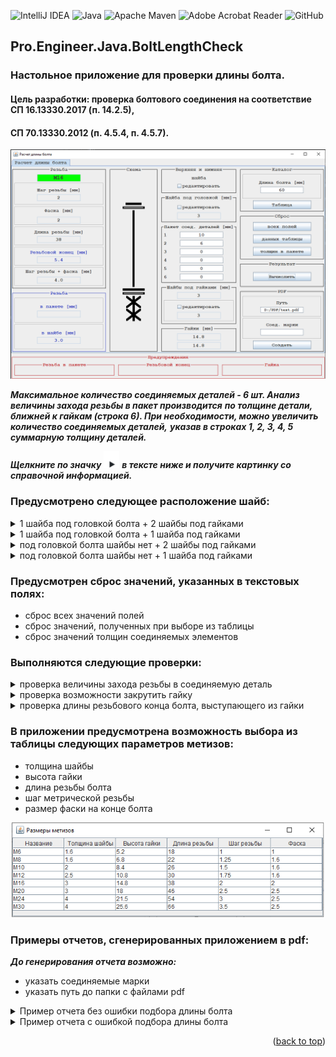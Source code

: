 ![IntelliJ IDEA](https://img.shields.io/badge/IntelliJIDEA-000000.svg?style=for-the-badge&logo=intellij-idea&logoColor=white)
![Java](https://img.shields.io/badge/java-%23ED8B00.svg?style=for-the-badge&logo=openjdk&logoColor=white)
![Apache Maven](https://img.shields.io/badge/Apache%20Maven-C71A36?style=for-the-badge&logo=Apache%20Maven&logoColor=white)
![Adobe Acrobat Reader](https://img.shields.io/badge/Adobe%20Acrobat%20Reader-EC1C24.svg?style=for-the-badge&logo=Adobe%20Acrobat%20Reader&logoColor=white)
![GitHub](https://img.shields.io/badge/github-%23121011.svg?style=for-the-badge&logo=github&logoColor=white)
## Pro.Engineer.Java.BoltLengthCheck
<a name="readme-top"></a>
### Настольное приложение для проверки длины болта.

#### Цель разработки: проверка болтового соединения на соответствие СП 16.13330.2017 (п. 14.2.5),
#### СП 70.13330.2012 (п. 4.5.4, п. 4.5.7).

<p align="center">
<img src="images/dialog.png" alt="drawing" width="650"/>
</p>

***Максимальное количество соединяемых деталей - 6 шт. Анализ величины захода резьбы в пакет производится*** 
***по толщине детали, ближней к гайкам (строка 6). При необходимости, можно увеличить количество соединяемых деталей,*** 
***указав в строках 1, 2, 3, 4, 5 суммарную толщину деталей.***

***Щелкните по значку***
<img src="images/triangle.png" style="margin-bottom: 0px;" alt="drawing" width="25"/>
***в тексте ниже и получите картинку со справочной информацией.***

### Предусмотрено следующее расположение шайб: 

<!-- TABLE OF CONTENTS -->
<details>
  <summary>1 шайба под головкой болта + 2 шайбы под гайками</summary>
  <ol>
    <img src="images/bolt1_2.png" alt="drawing" width="100"/>
  </ol>
</details>

<!-- TABLE OF CONTENTS -->
<details>
  <summary>1 шайба под головкой болта + 1 шайба под гайками</summary>
  <ol>
    <img src="images/bolt1_1.png" alt="drawing" width="100"/>
  </ol>
</details>

<!-- TABLE OF CONTENTS -->
<details>
  <summary>под головкой болта шайбы нет + 2 шайбы под гайками</summary>
  <ol>
    <img src="images/bolt0_2.png" alt="drawing" width="100"/>
  </ol>
</details>

<!-- TABLE OF CONTENTS -->
<details>
  <summary>под головкой болта шайбы нет + 1 шайба под гайками</summary>
  <ol>
    <img src="images/bolt0_1.png" alt="drawing" width="100"/>
  </ol>
</details>

### Предусмотрен сброс значений, указанных в текстовых полях:

- сброс всех значений полей
- сброс значений, полученных при выборе из таблицы
- сброс значений толщин соединяемых элементов

### Выполняются следующие проверки:

<!-- TABLE OF CONTENTS -->
<details>
  <summary>проверка величины захода резьбы в соединяемую деталь</summary>
  <ol>
    <img src="images/pack.png" alt="drawing" width="400"/>
  </ol>
</details>

<!-- TABLE OF CONTENTS -->
<details>
  <summary>проверка возможности закрутить гайку</summary>
  <ol>
    <img src="images/nut.png" alt="drawing" width="400"/>
  </ol>
</details>

<!-- TABLE OF CONTENTS -->
<details>
  <summary>проверка длины резьбового конца болта, выступающего из гайки</summary>
  <ol>
    <img src="images/short.png" alt="drawing" width="400"/>
  </ol>
</details>

### В приложении предусмотрена возможность выбора из таблицы следующих параметров метизов:

- толщина шайбы
- высота гайки
- длина резьбы болта
- шаг метрической резьбы
- размер фаски на конце болта

<p align="center">
<img src="images/table.png" alt="drawing" width="500"/>
</p>

### Примеры отчетов, сгенерированных приложением в pdf:

***До генерирования отчета возможно:***
- указать соединяемые марки
- указать путь до папки с файлами pdf

<!-- TABLE OF CONTENTS -->
<details>
  <summary>Пример отчета без ошибки подбора длины болта</summary>
  <ol>
    <img src="images/example.png" alt="drawing" width="450"/>
  </ol>
</details>

<!-- TABLE OF CONTENTS -->
<details>
  <summary>Пример отчета с ошибкой подбора длины болта</summary>
  <ol>
    <img src="images/no_spin.png" alt="drawing" width="450"/>
  </ol>
</details>

<p align="right">(<a href="#readme-top">back to top</a>)</p>